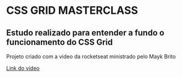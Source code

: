 # CSS GRID MASTERCLASS 

## Estudo realizado para entender a fundo o funcionamento do CSS Grid


Projeto criado com a video da rocketseat ministrado pelo Mayk Brito 

[Link do video](https://www.youtube.com/watch?v=HN1UjzRSdBk)